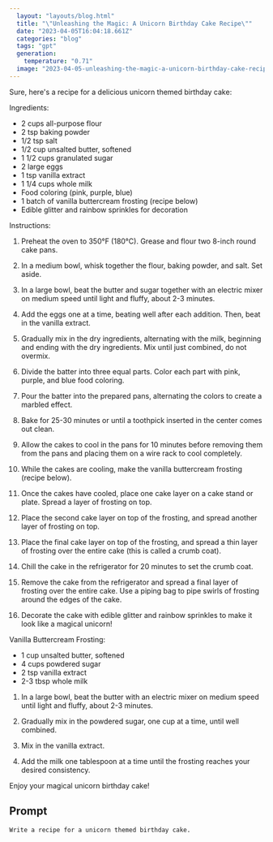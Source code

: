 ```yaml
---
  layout: "layouts/blog.html"
  title: "\"Unleashing the Magic: A Unicorn Birthday Cake Recipe\""
  date: "2023-04-05T16:04:18.661Z"
  categories: "blog"
  tags: "gpt"
  generation: 
    temperature: "0.71"
  image: "2023-04-05-unleashing-the-magic-a-unicorn-birthday-cake-recipe.webp"
---
```

Sure, here's a recipe for a delicious unicorn themed birthday cake:

Ingredients:
- 2 cups all-purpose flour
- 2 tsp baking powder
- 1/2 tsp salt
- 1/2 cup unsalted butter, softened
- 1 1/2 cups granulated sugar
- 2 large eggs
- 1 tsp vanilla extract
- 1 1/4 cups whole milk
- Food coloring (pink, purple, blue)
- 1 batch of vanilla buttercream frosting (recipe below)
- Edible glitter and rainbow sprinkles for decoration

Instructions:

1. Preheat the oven to 350°F (180°C). Grease and flour two 8-inch round cake pans.

2. In a medium bowl, whisk together the flour, baking powder, and salt. Set aside.

3. In a large bowl, beat the butter and sugar together with an electric mixer on medium speed until light and fluffy, about 2-3 minutes.

4. Add the eggs one at a time, beating well after each addition. Then, beat in the vanilla extract.

5. Gradually mix in the dry ingredients, alternating with the milk, beginning and ending with the dry ingredients. Mix until just combined, do not overmix.

6. Divide the batter into three equal parts. Color each part with pink, purple, and blue food coloring.

7. Pour the batter into the prepared pans, alternating the colors to create a marbled effect.

8. Bake for 25-30 minutes or until a toothpick inserted in the center comes out clean.

9. Allow the cakes to cool in the pans for 10 minutes before removing them from the pans and placing them on a wire rack to cool completely.

10. While the cakes are cooling, make the vanilla buttercream frosting (recipe below).

11. Once the cakes have cooled, place one cake layer on a cake stand or plate. Spread a layer of frosting on top.

12. Place the second cake layer on top of the frosting, and spread another layer of frosting on top.

13. Place the final cake layer on top of the frosting, and spread a thin layer of frosting over the entire cake (this is called a crumb coat).

14. Chill the cake in the refrigerator for 20 minutes to set the crumb coat.

15. Remove the cake from the refrigerator and spread a final layer of frosting over the entire cake. Use a piping bag to pipe swirls of frosting around the edges of the cake.

16. Decorate the cake with edible glitter and rainbow sprinkles to make it look like a magical unicorn!

Vanilla Buttercream Frosting:

- 1 cup unsalted butter, softened
- 4 cups powdered sugar
- 2 tsp vanilla extract
- 2-3 tbsp whole milk

1. In a large bowl, beat the butter with an electric mixer on medium speed until light and fluffy, about 2-3 minutes.

2. Gradually mix in the powdered sugar, one cup at a time, until well combined.

3. Mix in the vanilla extract.

4. Add the milk one tablespoon at a time until the frosting reaches your desired consistency.

Enjoy your magical unicorn birthday cake!


## Prompt
```markdown
Write a recipe for a unicorn themed birthday cake.
```
